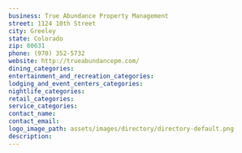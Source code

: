 ```yaml
---
business: True Abundance Property Management
street: 1124 10th Street
city: Greeley
state: Colorado
zip: 80631
phone: (970) 352-5732
website: http://trueabundancepm.com/
dining_categories: 
entertainment_and_recreation_categories: 
lodging_and_event_centers_categories: 
nightlife_categories: 
retail_categories: 
service_categories: 
contact_name: 
contact_email: 
logo_image_path: assets/images/directory/directory-default.png
description: 
---
```

